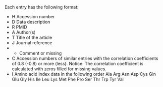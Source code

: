 Each entry has the following format:

  * H Accession number
  * D Data description
  * R PMID
  * A Author(s)
  * T Title of the article
  * J Journal reference
  *   * Comment or missing
  * C Accession numbers of similar entries with the correlation coefficients   of 0.8 (-0.8) or more (less).   Notice: The correlation coefficient is calculated with zeros   filled for missing values.
  * I Amino acid index data in the following order   Ala    Arg    Asn    Asp    Cys    Gln    Glu    Gly    His    Ile   Leu    Lys    Met    Phe    Pro    Ser    Thr    Trp    Tyr    Val
